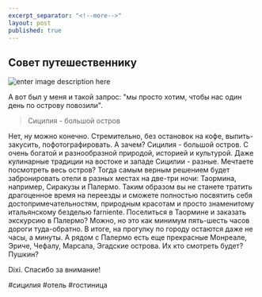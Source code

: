 ```yaml
---
excerpt_separator: "<!--more-->"
layout: post
published: true
---
```

## Совет путешественнику ##


![enter image description here](https://lh3.googleusercontent.com/-zJ-Dt-U0K2o/VlcA0ZLtkMI/AAAAAAAAD1Y/xOu2akmmpsg/s0/IMGP7987.jpg "sicilia.jpg")

А вот был у меня и такой запрос: "мы просто хотим, чтобы нас один день по острову повозили". 

> Сицилия - большой остров

Нет, ну можно конечно. Стремительно, без остановок на кофе, выпить-закусить, пофотографировать. А зачем?
Сицилия - большой остров. С очень богатой и разнообразной природой, историей и культурой. Даже кулинарные традиции на востоке и западе Сицилии - разные.
Мечтаете посмотреть весь остров? Тогда самым верным решением будет забронировать отели в разных местах на две-три ночи: Таормина, например, Сиракузы и Палермо. 
Таким образом вы не станете тратить драгоценное время на переезды и сможете полностью посвятить себя достопримечательностям, природным красотам и просто знаменитому итальянскому безделью farniente.
Поселиться в Таормине и заказать экскурсию в Палермо? Можно, но это как минимум пять-шесть часов дороги туда-обратно. В итоге, на прогулку по городу остаются даже не часы, а минуты. А рядом с Палермо есть еще прекрасные Монреале, Эриче, Чефалу, Марсала, Эгадские острова. Их кто смотреть будет? Пушкин?

Dixi. Спасибо за внимание!

 #сицилия #отель #гостиница 
